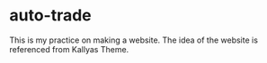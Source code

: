 # auto-trade

This is my practice on making a website. The idea of the website is referenced from Kallyas Theme.

